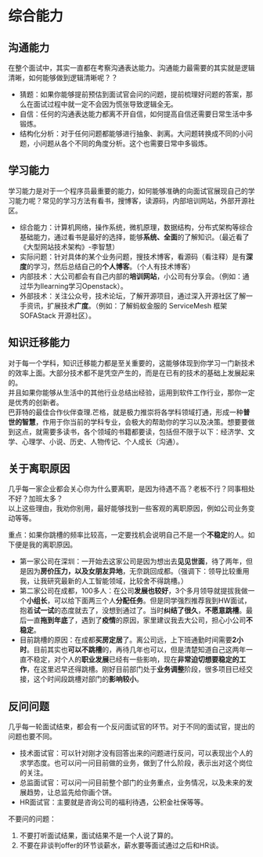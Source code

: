 # 综合能力

## 沟通能力

在整个面试中，其实一直都在考察沟通表达能力。沟通能力最需要的其实就是逻辑清晰，如何能够做到逻辑清晰呢？？  
- 猜题：如果你能够提前预估到面试官会问的问题，提前梳理好问题的答案，那么在面试过程中就一定不会因为慌张导致逻辑全无。
- 自信：任何的沟通表达能力都离不开自信，如何提高自信还需要日常生活中多锻炼。
- 结构化分析：对于任何问题都能够进行抽象、剥离。大问题转换成不同的小问题，小问题从各个不同的角度分析。这个也需要日常中多锻炼。  

## 学习能力

学习能力是对于一个程序员最重要的能力，如何能够准确的向面试官展现自己的学习能力呢？常见的学习方法有看书，搜博客，读源码，内部培训网站，外部开源社区。  
- 综合能力：计算机网络，操作系统，微机原理，数据结构，分布式架构等综合基础能力，通过看书是最好的选择，能够**系统、全面**的了解知识。（最近看了《大型网站技术架构》-李智慧）  
- 实际问题：针对具体的某个业务问题，搜技术博客，看源码（看注释）是有**深度**的学习，然后总结自己的**个人博客**。（个人有技术博客）  
- 内部技术：大公司都会有自己内部的**培训网站**，小公司有分享会。（例如：通过华为Ilearning学习Openstack）。  
- 外部技术：关注公众号，技术论坛，了解开源项目，通过深入开源社区了解一手资讯，扩展技术**广度**。（例如：了解蚂蚁金服的 ServiceMesh 框架 SOFAStack 开源社区）。

## 知识迁移能力

对于每一个学科，知识迁移能力都是至关重要的，这能够体现到你学习一门新技术的效率上面。大部分技术都不是凭空产生的，而是在已有的技术的基础上发展起来的。  
并且如果你能够从生活中的其他行业总结出经验，运用到软件工作行业，那你一定是优秀的创新者。  
巴菲特的最佳合作伙伴查理.芒格，就是极力推崇将各学科领域打通，形成一种**普世的智慧**，作用于你当前的学科专业，会极大的帮助你的学习以及决策。想要要做到这点，就需要多读书，各个领域的书籍都要读，包括但不限于以下：经济学、文学、心理学、小说、历史、人物传记、个人成长（沟通）。  

## 关于离职原因

几乎每一家企业都会关心你为什么要离职，是因为待遇不高？老板不行？同事相处不好？加班太多？   
以上这些理由，我劝你别用，最好能够找到一些客观的离职原因，例如公司业务变动等等。  

重点：如果你跳槽的频率比较高，一定要找机会说明自己不是一个**不稳定**的人。如下便是我的离职原因。  

- 第一家公司在深圳：一开始去这家公司是因为想出去**见见世面**，待了两年，但是因为**房价压力，以及女朋友异地**，无奈跳回成都。（强调下：领导比较重用我，让我研究最新的人工智能领域，比较舍不得跳槽。）  
- 第二家公司在成都，100多人：在公司**发展也较好**，3个多月领导就提拔我做一个**小组长**，可以给下面两三个人**分配任务**。但是同学强烈推荐我到HW面试，抱着**试一试**的态度就去了，没想到通过了。当时**纠结了很久**，**不愿意跳槽**。最后一直**拖到年底**了，遇到了**疫情**的原因，家里建议我去大公司，担心小公司**不稳定**。  
- 目前跳槽的原因：在成都**买房定居**了。离公司远，上下班通勤时间需要**2小时**。目前其实也**可以不跳槽**的，再待几年也可以，但是清楚知道自己这两年一直不稳定，对个人的**职业发展**已经有一些影响，现在**非常迫切想要稳定的工作**，在这里迟早还得跳槽。刚好目前部门处于**业务调整**阶段，很多项目已经交接，这个时间段跳槽对部门的**影响较小**。

## 反问问题

几乎每一轮面试结束，都会有一个反问面试官的环节。对于不同的面试官，提出的问题也要不同。  
- 技术面试官：可以针对刚才没有回答出来的问题进行反问，可以表现出个人的求学态度。也可以问一问目前做的业务，做到了什么阶段，表示出对这个岗位的关注。  
- 总监面试官：可以问一问目前整个部门的业务重点，业务情况，以及未来的发展趋势，让总监先给你画个饼。
- HR面试官：主要就是咨询公司的福利待遇，公积金社保等等。

不要问的问题：  
1. 不要打听面试结果，面试结果不是一个人说了算的。
2. 不要在非谈判offer的环节谈薪水，薪水要等面试通过之后和HR谈。


